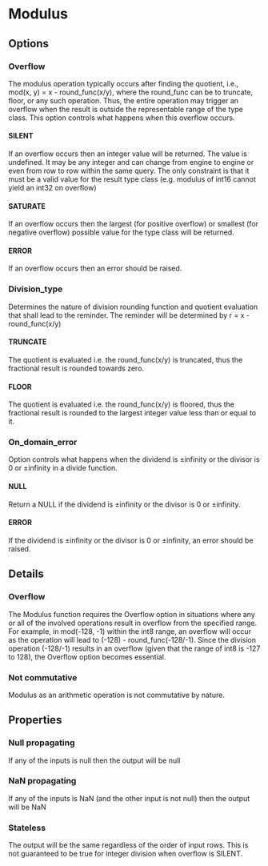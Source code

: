 # Modulus

## Options

### Overflow

The modulus operation typically occurs after finding the quotient,
i.e., mod(x, y) = x - round_func(x/y), where the round_func can be
to truncate, floor, or any such operation. Thus, the entire operation
may trigger an overflow when the result is outside the representable
range of the type class. This option controls what happens when this overflow occurs.

#### SILENT

If an overflow occurs then an integer value will be returned. The value is
undefined. It may be any integer and can change from engine to engine or
even from row to row within the same query.  The only constraint is that it
must be a valid value for the result type class (e.g. modulus of int16
cannot yield an int32 on overflow)

#### SATURATE

If an overflow occurs then the largest (for positive overflow) or smallest
(for negative overflow) possible value for the type class will be returned.

#### ERROR

If an overflow occurs then an error should be raised.

### Division_type

Determines the nature of division rounding function and quotient
evaluation that shall lead to the reminder. The reminder will be
determined by  r = x - round_func(x/y)

#### TRUNCATE

The quotient is evaluated i.e. the round_func(x/y) is truncated,
thus the fractional result is rounded towards zero.

#### FLOOR

The quotient is evaluated i.e. the round_func(x/y) is floored,
thus the fractional result is rounded to the largest integer
value less than or equal to it.

### On_domain_error

Option controls what happens when the dividend is ±infinity or
the divisor is 0 or ±infinity in a divide function.

#### NULL

Return a NULL if the dividend is ±infinity or the divisor is 0
or ±infinity.

#### ERROR

If the dividend is ±infinity or the divisor is 0 or ±infinity,
an error should be raised.

## Details
 
### Overflow

The Modulus function requires the Overflow option in situations
where any or all of the involved operations result in overflow
from the specified range. For example, in mod(-128, -1) within
the int8 range, an overflow will occur as the operation will
lead to (-128) - round_func(-128/-1). Since the division operation
(-128/-1) results in an overflow (given that the range of int8
is -127 to 128), the Overflow option becomes essential.

### Not commutative

Modulus as an arithmetic operation is not commutative by nature.

## Properties

### Null propagating

If any of the inputs is null then the output will be null

### NaN propagating

If any of the inputs is NaN (and the other input is not null) then the output
will be NaN

### Stateless

The output will be the same regardless of the order of input rows. This is not
guaranteed to be true for integer division when overflow is SILENT.

